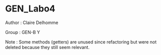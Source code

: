 # GEN_Labo4

Author : Claire Delhomme

Group : GEN-B Y

Note : Some methods (getters) are unused since refactoring but were not deleted because they still seem relevant.